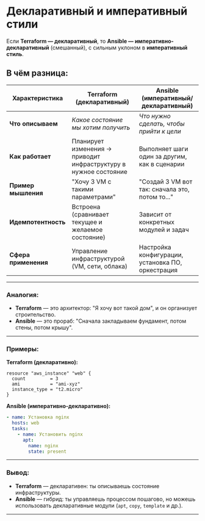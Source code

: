 # Декларативный и императивный стили

Если **Terraform — декларативный**, то **Ansible — императивно-декларативный** (смешанный), с сильным уклоном в **императивный стиль**.


##  В чём разница:

| Характеристика       | **Terraform (декларативный)**                                    | **Ansible (императивный/декларативный)**          |
| -------------------- | ---------------------------------------------------------------- | ------------------------------------------------- |
| **Что описываем**    | *Какое состояние мы хотим получить*                              | *Что нужно сделать, чтобы прийти к цели*          |
| **Как работает**     | Планирует изменения → приводит инфраструктуру в нужное состояние | Выполняет шаги один за другим, как в сценарии     |
| **Пример мышления**  | "Хочу 3 VM с такими параметрами"                                 | "Создай 3 VM вот так: сначала это, потом то..."   |
| **Идемпотентность**  | Встроена (сравнивает текущее и желаемое состояние)               | Зависит от конкретных модулей и задач             |
| **Сфера применения** | Управление инфраструктурой (VM, сети, облака)                    | Настройка конфигурации, установка ПО, оркестрация |

---

###  Аналогия:

* **Terraform** — это архитектор: "Я хочу вот такой дом", и он организует строительство.
* **Ansible** — это прораб: "Сначала закладываем фундамент, потом стены, потом крышу".

---

###  Примеры:

**Terraform (декларативно):**

```hcl
resource "aws_instance" "web" {
  count         = 3
  ami           = "ami-xyz"
  instance_type = "t2.micro"
}
```

**Ansible (императивно-декларативно):**

```yaml
- name: Установка nginx
  hosts: web
  tasks:
    - name: Установить nginx
      apt:
        name: nginx
        state: present
```

---

###  Вывод:

* **Terraform** — декларативен: ты описываешь состояние инфраструктуры.
* **Ansible** — гибрид: ты управляешь процессом пошагово, но можешь использовать декларативные модули (`apt`, `copy`, `template` и др.).

---
